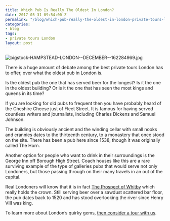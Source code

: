 ```yaml
---
title: Which Pub Is Really The Oldest In London?
date: 2017-05-31 09:54:00 Z
permalink: "/blog/which-pub-really-the-oldest-in-london-private-tours-london/"
categories:
- blog
tags:
- private tours London
layout: post
---
```


![bigstock-HAMPSTEAD-LONDON--DECEMBER--162284969.jpg](/uploads/bigstock-HAMPSTEAD-LONDON--DECEMBER--162284969.jpg)

There is a huge amount of debate among the best private tours London has to offer, over what the oldest pub in London is.
 
Is the oldest pub the one that has served beer for the longest? Is it the one in the oldest building? Or is it the one that has seen the most kings and queens in its time?

If you are looking for old pubs to frequent then you have probably heard of the Cheshire Cheese just of Fleet Street. It is famous for having served countless writers and journalists, including Charles Dickens and Samuel Johnson.
 
The building is obviously ancient and the winding cellar with small nooks and crannies dates to the thirteenth century, to a monastery that once stood on the site. There has been a pub here since 1538, though it was originally called The Horn.
 
Another option for people who want to drink in their surroundings is the George Inn off Borough High Street. Coach houses like this are a rare surviving example of the type of galleries pubs that would serve not only Londoners, but those passing through on their many travels in an out of the capital.

Real Londoners will know that it is in fact [The Prospect of Whitby](http://www.taylor-walker.co.uk/pub/prospect-of-whitby-wapping/c8166/) which really holds the crown. Still serving beer over a sawdust scattered bar floor, the pub dates back to 1520 and has stood overlooking the river since Henry VIII was king.
 
To learn more about London’s quirky gems, [then consider a tour with us](https://www.insider-london.co.uk/tours/). 

